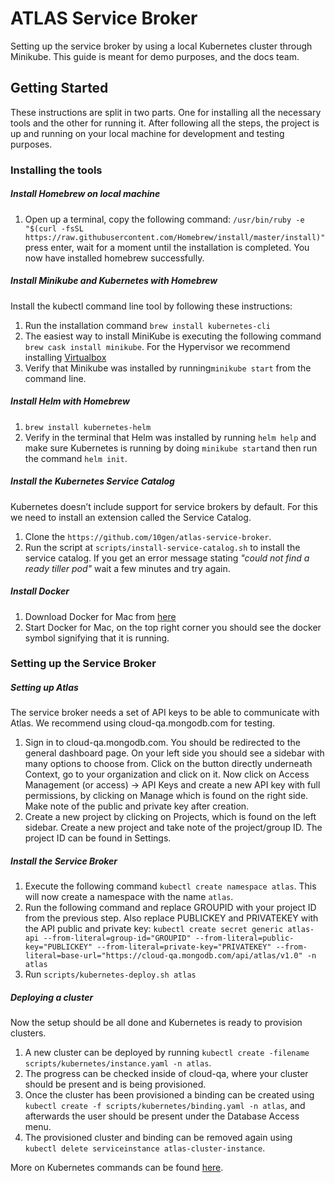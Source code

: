 # ATLAS Service Broker
Setting up the service broker by using a local Kubernetes cluster through Minikube. This guide is meant for demo purposes, and the docs team.

## Getting Started
These instructions are split in two parts. One for installing all the necessary tools and the other for running it. After following all the steps, the project is up and running on your local machine for development and testing purposes. 

### Installing the tools

##### Install Homebrew on local machine
1. Open up a terminal, copy the following command: `/usr/bin/ruby -e "$(curl -fsSL https://raw.githubusercontent.com/Homebrew/install/master/install)"` 
press enter, wait for a moment until the installation is completed. You now have installed homebrew successfully.

##### Install Minikube and Kubernetes with Homebrew
Install the kubectl command line tool by following these instructions:
1. Run the installation command `brew install kubernetes-cli`
2. The easiest way to install MiniKube is executing the following command `brew cask install minikube`. For the Hypervisor we recommend installing [Virtualbox](https://www.virtualbox.org/wiki/Downloads)
3. Verify that Minikube was installed by running`minikube start` from the command line.

##### Install Helm with Homebrew
1. `brew install kubernetes-helm`
3. Verify in the terminal that Helm was installed by running `helm help` and
make sure Kubernetes is running by doing `minikube start`and then run the command `helm init`.

##### Install the Kubernetes Service Catalog 
Kubernetes doesn’t include support for service brokers by default. For this we need to install an extension called the Service Catalog.

1. Clone the `https://github.com/10gen/atlas-service-broker`.
2. Run the script at `scripts/install-service-catalog.sh` to install the service catalog. If you get an error message stating _"could not find a ready tiller pod"_ wait a few minutes and try again.

##### Install Docker
1. Download Docker for Mac from [here](https://download.docker.com/mac/stable/Docker.dmg)
2. Start Docker for Mac, on the top right corner you should see the docker symbol signifying that it is running.


### Setting up the Service Broker

##### Setting up Atlas
The service broker needs a set of API keys to be able to communicate with Atlas. We recommend using cloud-qa.mongodb.com for testing.

1. Sign in to cloud-qa.mongodb.com. You should be redirected to the general dashboard page. On your left side you should see a sidebar with many options to choose from. Click on the button directly underneath Context, go to your organization and click on it. Now click on Access Management (or access) -> API Keys and create a new API key with full permissions, by clicking on Manage which is found on the right side. Make note of the public and private key after creation.
2. Create a new project by clicking on Projects, which is found on the left sidebar. Create a new project and take note of the project/group ID. The project ID can be found in Settings.

##### Install the Service Broker
1. Execute the following command `kubectl create namespace atlas`. This will now create a namespace with the name `atlas`.
2. Run the following command and replace GROUPID with your project ID from the previous step. Also replace PUBLICKEY and PRIVATEKEY with the API public and private key:
`kubectl create secret generic atlas-api --from-literal=group-id="GROUPID" --from-literal=public-key="PUBLICKEY" --from-literal=private-key="PRIVATEKEY" --from-literal=base-url="https://cloud-qa.mongodb.com/api/atlas/v1.0" -n atlas`
3. Run `scripts/kubernetes-deploy.sh atlas`

##### Deploying a cluster
Now the setup should be all done and Kubernetes is ready to provision clusters.
1. A new cluster can be deployed by running `kubectl create -filename scripts/kubernetes/instance.yaml -n atlas`.
2. The progress can be checked inside of cloud-qa, where your cluster should be present and is being provisioned.
3. Once the cluster has been provisioned a binding can be created using `kubectl create -f scripts/kubernetes/binding.yaml -n atlas`, and afterwards the user should be present under the Database Access menu.
4. The provisioned cluster and binding can be removed again using `kubectl delete serviceinstance atlas-cluster-instance`.

More on Kubernetes commands can be found [here](https://kubernetes.io/docs/reference/generated/kubectl/kubectl-commands).